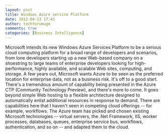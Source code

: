 ```yaml
---
layout: post
title: Windows Azure service Platform
date: 2012-04-23 17:43
author: techforumugm
comments: true
categories: [Business Intelligence]
---
```

<div class="ArticleBody">Microsoft intends its new Windows Azure Services Platform to be a serious cloud computing platform for a broad range of developers and scenarios, from lone developers starting up a new Web-based company on a shoestring to large teams of enterprise developers looking for high-performance, highly available, and scalable Web sites, computing, and storage. A few years out, Microsoft wants Azure to be seen as the preferred location for enterprise data, not as a business risk. It's off to a good start.</div><div class="ArticleBody">There's a tremendous amount of capability being presented in the Azure CTP (Community Technology Preview), and there's more to come. It goes beyond simple Web hosting to a flexible architecture designed to automatically enlist additional resources in response to demand. There are capabilities here that I haven't seen in competing cloud offerings -- for example, workflows. The Azure team has picked and chosen existing Microsoft technologies -- virtual servers, the .Net Framework, IIS, worker processes, databases, queues, enterprise service bus, workflows, authentication, and so on -- and adapted them to the cloud.</div>

